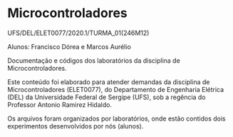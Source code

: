 # Microcontroladores
UFS/DEL/ELET0077/2020.1/TURMA_01(246M12)

Alunos:  Francisco Dórea e Marcos Aurélio

Documentação e códigos dos laboratórios da disciplina de Microcontroladores.

Este conteúdo foi elaborado para atender demandas da disciplina de Microcontroladores (ELET0077), do Departamento de Engenharia Elétrica (DEL) da Universidade Federal de Sergipe (UFS), sob a regência do Professor Antonio Ramirez Hidaldo.

Os arquivos foram organizados por laboratórios, onde estão contidos dois experimentos desenvolvidos por nós (alunos).
